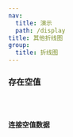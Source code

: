 ```yaml
---
nav:
  title: 演示
  path: /display
title: 其他折线图
group:
  title: 折线图
---
```


### 存在空值

<code src="../../demos/Line/other/null" />

### 连接空值数据

<code src="../../demos/Line/other/connectNull" />
